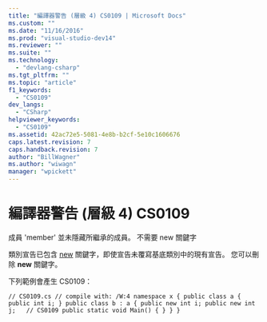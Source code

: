 ```yaml
---
title: "編譯器警告 (層級 4) CS0109 | Microsoft Docs"
ms.custom: ""
ms.date: "11/16/2016"
ms.prod: "visual-studio-dev14"
ms.reviewer: ""
ms.suite: ""
ms.technology: 
  - "devlang-csharp"
ms.tgt_pltfrm: ""
ms.topic: "article"
f1_keywords: 
  - "CS0109"
dev_langs: 
  - "CSharp"
helpviewer_keywords: 
  - "CS0109"
ms.assetid: 42ac72e5-5081-4e8b-b2cf-5e10c1606676
caps.latest.revision: 7
caps.handback.revision: 7
author: "BillWagner"
ms.author: "wiwagn"
manager: "wpickett"
---
```

# 編譯器警告 (層級 4) CS0109
成員 'member' 並未隱藏所繼承的成員。 不需要 new 關鍵字  
  
 類別宣告已包含 [new](/dotnet/csharp/language-reference/keywords/new) 關鍵字，即使宣告未覆寫基底類別中的現有宣告。 您可以刪除 **new** 關鍵字。  
  
 下列範例會產生 CS0109：  
  
```  
// CS0109.cs // compile with: /W:4 namespace x { public class a { public int i; } public class b : a { public new int i; public new int j;   // CS0109 public static void Main() { } } }  
```
